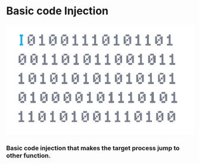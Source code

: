 <p align="center">
  <h1>Basic code Injection</h1>
  <img src="media/header.gif" alt="header">
  <h3>Basic code injection that makes the target process jump to other function.</h3>
</p>
